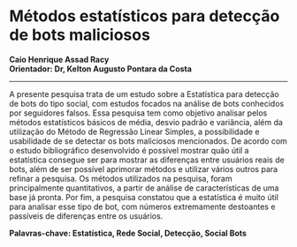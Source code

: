 # Métodos estatísticos para detecção de bots maliciosos
**Caio Henrique Assad Racy**  
**Orientador: Dr, Kelton Augusto Pontara da Costa**

***

A presente pesquisa trata de um estudo sobre a Estatística para detecção de bots do tipo social, com estudos focados na análise de bots conhecidos por seguidores falsos. Essa pesquisa tem como objetivo analisar pelos métodos estatísticos básicos de média, desvio padrão e variância, além da utilização do Método de Regressão Linear Simples, a possibilidade e usabilidade de se detectar os bots maliciosos mencionados. De acordo com o estudo bibliográfico desenvolvido é possível mostrar quão útil a estatística consegue ser para mostrar as diferenças entre usuários reais de bots, além de ser possível aprimorar métodos e utilizar vários outros para refinar a pesquisa. Os métodos utilizados na pesquisa, foram principalmente quantitativos, a partir de análise de características de uma base já pronta. Por fim, a pesquisa constatou que a estatística é muito útil para analisar esse tipo de bot, com números extremamente destoantes e passíveis de diferenças entre os usuários.

**Palavras-chave: Estatística, Rede Social, Detecção, Social Bots**